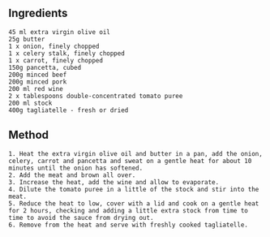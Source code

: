 <!-- SPDX-License-Identifier: zlib-acknowledgement -->
## Ingredients
    45 ml extra virgin olive oil
    25g butter
    1 x onion, finely chopped
    1 x celery stalk, finely chopped
    1 x carrot, finely chopped
    150g pancetta, cubed
    200g minced beef
    200g minced pork
    200 ml red wine
    2 x tablespoons double-concentrated tomato puree
    200 ml stock
    400g tagliatelle - fresh or dried

## Method
    1. Heat the extra virgin olive oil and butter in a pan, add the onion, celery, carrot and pancetta and sweat on a gentle heat for about 10 minutes until the onion has softened.
    2. Add the meat and brown all over.
    3. Increase the heat, add the wine and allow to evaporate.
    4. Dilute the tomato puree in a little of the stock and stir into the meat.
    5. Reduce the heat to low, cover with a lid and cook on a gentle heat for 2 hours, checking and adding a little extra stock from time to time to avoid the sauce from drying out.
    6. Remove from the heat and serve with freshly cooked tagliatelle.


